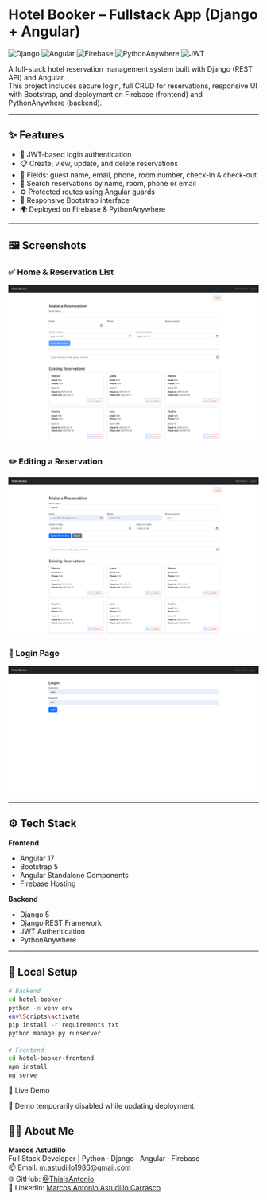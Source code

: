 # Hotel Booker – Fullstack App (Django + Angular)

![Django](https://img.shields.io/badge/Django-5.2-green?logo=django)
![Angular](https://img.shields.io/badge/Angular-17-red?logo=angular)
![Firebase](https://img.shields.io/badge/Firebase-Hosting-yellow?logo=firebase)
![PythonAnywhere](https://img.shields.io/badge/Backend-PythonAnywhere-blue?logo=python)
![JWT](https://img.shields.io/badge/Auth-JWT-orange?logo=jsonwebtokens)


A full-stack hotel reservation management system built with Django (REST API) and Angular.  
This project includes secure login, full CRUD for reservations, responsive UI with Bootstrap, and deployment on Firebase (frontend) and PythonAnywhere (backend).

---

## ✨ Features

- 🔐 JWT-based login authentication
- 📋 Create, view, update, and delete reservations
- 📧 Fields: guest name, email, phone, room number, check-in & check-out
- 🔎 Search reservations by name, room, phone or email
- ⚙️ Protected routes using Angular guards
- 📱 Responsive Bootstrap interface
- 🌍 Deployed on Firebase & PythonAnywhere

---

## 🖼️ Screenshots

### ✅ Home & Reservation List

![Home screen](./screenshots/HomeScreen.png)

### ✏️ Editing a Reservation

![Editing](./screenshots/EditingaReservation.png)

### 🔐 Login Page

![Login](./screenshots/Login.png)

---

## ⚙️ Tech Stack

**Frontend**  
- Angular 17  
- Bootstrap 5  
- Angular Standalone Components  
- Firebase Hosting

**Backend**  
- Django 5  
- Django REST Framework  
- JWT Authentication  
- PythonAnywhere

---

## 🚀 Local Setup

```bash
# Backend
cd hotel-booker
python -m venv env
env\Scripts\activate
pip install -r requirements.txt
python manage.py runserver

# Frontend
cd hotel-booker-frontend
npm install
ng serve
```

📡 Live Demo

🚧 Demo temporarily disabled while updating deployment.
<!--
🔗 Frontend: https://hotel-booker-frontend2.web.app 

🔗 Backend: https://thisisantonio.pythonanywhere.com
-->

## 👨‍💻 About Me

**Marcos Astudillo**  
Full Stack Developer | Python · Django · Angular · Firebase  
📫 Email: [m.astudillo1986@gmail.com](mailto:m.astudillo1986@gmail.com)  
🌐 GitHub: [@ThisIsAntonio](https://github.com/ThisIsAntonio)  
🔗 LinkedIn: [Marcos Antonio Astudillo Carrasco](https://www.linkedin.com/in/marcos-antonio-astudillo-carrasco/)

